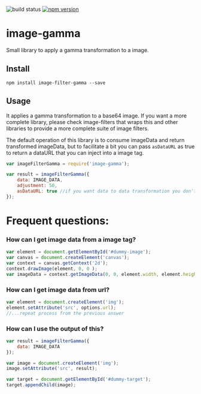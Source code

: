 ![build status](https://travis-ci.org/canastro/image-filter-gamma.svg?branch=master)
[![npm version](https://badge.fury.io/js/image-filter-gamma.svg)](https://badge.fury.io/js/image-filter-gamma)

# image-gamma

Small library to apply a gamma transformation to a image.

## Install

```
npm install image-filter-gamma --save
```

## Usage
It applies a gamma transformation to a base64 image. If you want a more complete library, please check image-filters that wraps this and other libraries to provide a more complete suite of image filters.

The default operation of this library is to consume imageData and return transformed imageData, but to facilitate a bit you can pass `asDataURL` as true to return a dataURL that you can inject into a image tag.

```js
var imageFilterGamma = require('image-gamma');

var result = imageFilterGamma({
    data: IMAGE_DATA,
    adjustment: 50,
    asDataURL: true //if you want data to data transformation you don't need to include this
});
```

# Frequent questions:
### How can I get image data from a image tag?

```js
var element = document.getElementById('#dummy-image');
var canvas = document.createElement('canvas');
var context = canvas.getContext('2d');
context.drawImage(element, 0, 0 );
var imageData = context.getImageData(0, 0, element.width, element.height);
```

### How can I get image data from url?

```js
var element = document.createElement('img');
element.setAttribute('src', options.url);
//...repeat process from the previous answer
```

### How can I use the output of this?

```js
var result = imageFilterGamma({
    data: IMAGE_DATA
});

var image = document.createElement('img');
image.setAttribute('src', result);

var target = document.getElementById('#dummy-target');
target.appendChild(image);
```
